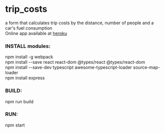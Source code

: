 # trip_costs
a form that calculates trip costs by the distance, number of people and a car's fuel consumption <br/>
Online app available at <a target="_blank" href="https://trip-costs.herokuapp.com/">heroku</a>

<h3>INSTALL modules:</h3>

npm install -g webpack<br/>
npm install --save react react-dom @types/react @types/react-dom<br/>
npm install --save-dev typescript awesome-typescript-loader source-map-loader<br/>
npm install express<br/>

<h3>BUILD:</h3>

npm run build

<h3>RUN:</h3>

npm start

